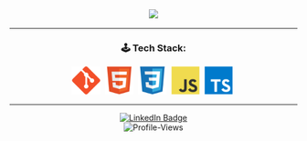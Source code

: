 <div align="center">
  
  <div id="header">
    <img src="https://media.giphy.com/media/Qo2dupDib32rkTY4hX/giphy.gif" width="350"/>
   </div>

  ---
  
  ### :joystick: Tech Stack:
  
  <div>
    <img src="https://github.com/devicons/devicon/blob/master/icons/git/git-original.svg" title="git" alt="git" width="50" height="50"/>&nbsp;
    <img src="https://github.com/devicons/devicon/blob/master/icons/html5/html5-original.svg" title="html" alt="html" width="50" height="50"/>&nbsp;
    <img src="https://github.com/devicons/devicon/blob/master/icons/css3/css3-original.svg" title="css" alt="css" width="50" height="50"/>&nbsp;
    <img src="https://github.com/devicons/devicon/blob/master/icons/javascript/javascript-original.svg" title="javascript" alt="javascript" width="50" height="50"/>&nbsp;
        <img src="https://github.com/devicons/devicon/blob/master/icons/typescript/typescript-original.svg" title="typescript" alt="typescript" width="50" height="50"/>&nbsp;
 
  
---

  <div id="badges">
    <a href="https://www.linkedin.com/in/gus-noronha/">
      <img src="https://img.shields.io/badge/LinkedIn-blue?style=for-the-badge&logo=linkedin&logoColor=white" alt="LinkedIn Badge"/>
    </a>
  </div>
  
  <div>
    <img src="https://komarev.com/ghpvc/?username=gusnoronha&style=flat-square&color=green" alt="Profile-Views"/>
  </div>
</div>
